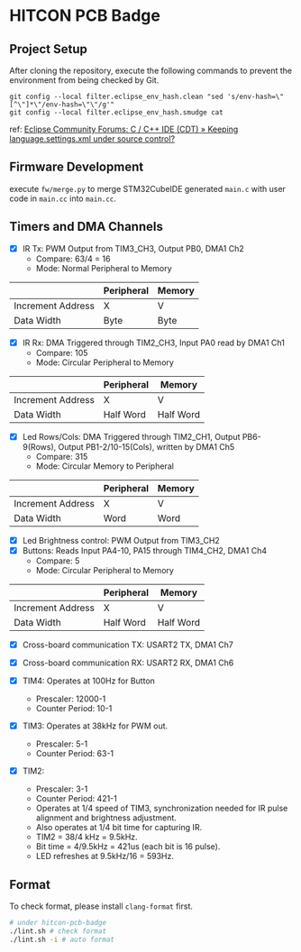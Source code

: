 # HITCON PCB Badge

## Project Setup

After cloning the repository, execute the following commands to prevent the environment from being checked by Git.

```shell
git config --local filter.eclipse_env_hash.clean "sed 's/env-hash=\"[^\"]*\"/env-hash=\"\"/g'"
git config --local filter.eclipse_env_hash.smudge cat
```

ref: [Eclipse Community Forums: C / C++ IDE (CDT) &raquo; Keeping language.settings.xml under source control?](https://www.eclipse.org/forums/index.php/t/1074031/)

## Firmware Development

execute `fw/merge.py` to merge STM32CubeIDE generated `main.c` with user code in `main.cc` into `main.cc`.

## Timers and DMA Channels
- [x] IR Tx: PWM Output from TIM3_CH3, Output PB0, DMA1 Ch2
  * Compare: 63/4 = 16
  * Mode: Normal Peripheral to Memory

|                   | Peripheral | Memory |
| ----------------- | ---------- | ------ |
| Increment Address | X          | V      |
| Data Width        | Byte       | Byte   |
- [x] IR Rx: DMA Triggered through TIM2_CH3, Input PA0 read by DMA1 Ch1
  * Compare: 105
  * Mode: Circular Peripheral to Memory

|                   | Peripheral | Memory    |
| ----------------- | ---------- | --------- |
| Increment Address | X          | V         |
| Data Width        | Half Word  | Half Word |
- [x] Led Rows/Cols: DMA Triggered through TIM2_CH1, Output PB6-9(Rows), Output PB1-2/10-15(Cols), written by DMA1 Ch5
  * Compare: 315 
  * Mode: Circular Memory to Peripheral
  
|                   | Peripheral | Memory |
| ----------------- | ---------- | ------ |
| Increment Address | X          | V      |
| Data Width        | Word       | Word   |
- [x] Led Brightness control: PWM Output from TIM3_CH2
- [x] Buttons: Reads Input PA4-10, PA15 through TIM4_CH2, DMA1 Ch4
  * Compare: 5
  * Mode: Circular Peripheral to Memory
  
|                   | Peripheral | Memory    |
| ----------------- | ---------- | --------- |
| Increment Address | X          | V         |
| Data Width        | Half Word  | Half Word |
- [x] Cross-board communication TX: USART2 TX, DMA1 Ch7
- [x] Cross-board communication RX: USART2 RX, DMA1 Ch6

- [x] TIM4: Operates at 100Hz for Button
  * Prescaler: 12000-1
  * Counter Period: 10-1
- [x] TIM3: Operates at 38kHz for PWM out.
  * Prescaler: 5-1
  * Counter Period: 63-1
- [x] TIM2:
  * Prescaler: 3-1
  * Counter Period: 421-1
  * Operates at 1/4 speed of TIM3, synchronization needed for IR pulse alignment and brightness adjustment.
  * Also operates at 1/4 bit time for capturing IR.
  * TIM2 = 38/4 kHz = 9.5kHz.
  * Bit time = 4/9.5kHz = 421us (each bit is 16 pulse).
  * LED refreshes at 9.5kHz/16 = 593Hz.
  
## Format

To check format, please install `clang-format` first.

```sh
# under hitcon-pcb-badge
./lint.sh # check format
./lint.sh -i # auto format
```
